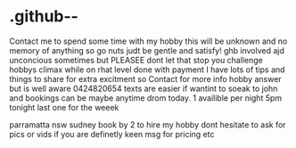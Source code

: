 # .github--
Contact me to spend some time with my hobby this will be unknown and no memory of anything so go nuts judt be gentle and satisfy! ghb involved ajd unconcious sometimes but PLEASEE dont let that stop you challenge hobbys climax while on rhat level done with payment  I have lots of tips and things to share for extra excitment so Contact for more info 
hobby answer but is well aware
0424820654
texts are easier if wantint to soeak to  john and bookings can be maybe anytime drom today. 1 availible per night 5pm tonight last one for the weeek

parramatta nsw sudney book by 2 to hire my hobby
dont hesitate to ask for pics or vids if you are definetly keen
msg for pricing etc
